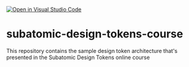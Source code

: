 [![Open in Visual Studio Code](https://classroom.github.com/assets/open-in-vscode-2e0aaae1b6195c2367325f4f02e2d04e9abb55f0b24a779b69b11b9e10269abc.svg)](https://classroom.github.com/online_ide?assignment_repo_id=18891784&assignment_repo_type=AssignmentRepo)
# subatomic-design-tokens-course
This repository contains the sample design token architecture that's presented in the Subatomic Design Tokens online course
